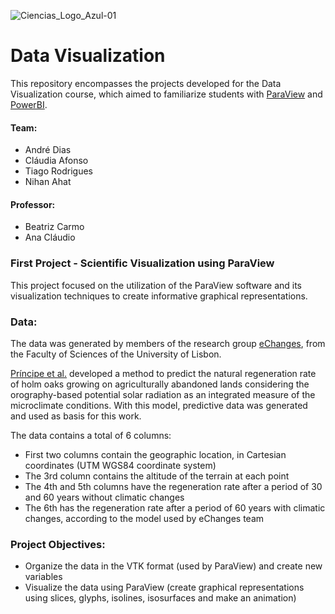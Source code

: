![Ciencias_Logo_Azul-01](https://user-images.githubusercontent.com/106987072/228209396-a8737601-f28f-486e-8566-918709663369.png)


# Data Visualization
This repository encompasses the projects developed for the Data Visualization course, which aimed to familiarize students with [ParaView](https://www.paraview.org/) and [PowerBI](https://powerbi.microsoft.com/en-us/).


#### Team:
- André Dias
- Cláudia Afonso
- Tiago Rodrigues
- Nihan Ahat

#### Professor: 
- Beatriz Carmo
- Ana Cláudio


### First Project - Scientific Visualization using ParaView
This project focused on the utilization of the ParaView software and its visualization techniques to create informative graphical representations.

### Data:
The data was generated by members of the research group [eChanges](https://echanges.fc.ul.pt/), from the Faculty of Sciences of the University of Lisbon. 

[Príncipe et al.](https://link.springer.com/article/10.1007/s10342-014-0787-5) developed a method to predict the natural regeneration rate of holm oaks growing on agriculturally abandoned lands considering the orography-based potential solar radiation as an integrated measure of the microclimate conditions.
With this model, predictive data was generated and used as basis for this work.

The data contains a total of 6 columns:
- First two columns contain the geographic location, in Cartesian coordinates (UTM WGS84 coordinate system)
- The 3rd column contains the altitude of the terrain at each point
- The 4th and 5th columns have the regeneration rate after a period of 30 and 60 years without climatic changes
- The 6th has the regeneration rate after a period of 60 years with climatic changes, according to the model used by eChanges team

### Project Objectives:
- Organize the data in the VTK format (used by ParaView) and create new variables
- Visualize the data using ParaView (create graphical representations using slices, glyphs, isolines, isosurfaces and make an animation)

